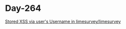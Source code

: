 # Day-264

[Stored XSS via user's Username in limesurvey/limesurvey](https://huntr.dev/bounties/b84c2b34-6c85-420d-aa91-732b69577698/)
